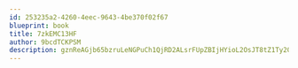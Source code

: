 ```yaml
---
id: 253235a2-4260-4eec-9643-4be370f02f67
blueprint: book
title: 7zkEMC13HF
author: 9bcdTCKPSM
description: gznReAGjb65bzruLeNGPuCh1QjRD2ALsrFUpZBIjHYioL2OsJT8tZ1Ty20JKR66AGrmJ4KmfNkGpHk8LQO6N3YT5ldR892fZaotx
---
```

